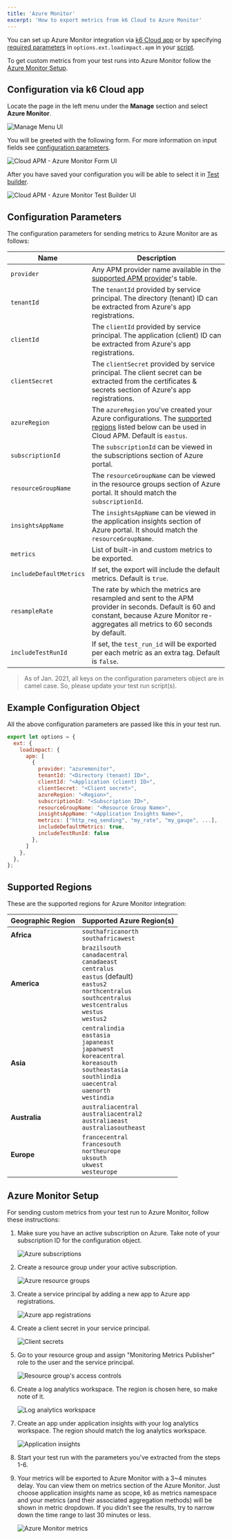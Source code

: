```yaml
---
title: 'Azure Monitor'
excerpt: 'How to export metrics from k6 Cloud to Azure Monitor'
---
```


You can set up Azure Monitor integration via [k6 Cloud app](/cloud/integrations/cloud-apm/azure-monitor#configuration-via-k6-cloud-app) or by specifying [required parameters](/cloud/integrations/cloud-apm/azure-monitor#configuration-parameters) in `options.ext.loadimpact.apm` in your [script](/cloud/integrations/cloud-apm/azure-monitor#example-configuration-object).

To get custom metrics from your test runs into Azure Monitor follow the [Azure Monitor Setup](/cloud/integrations/cloud-apm/azure-monitor#azure-monitor-setup).

## Configuration via k6 Cloud app

Locate the page in the left menu under the **Manage** section and select **Azure Monitor**.

![Manage Menu UI](../images/05-Cloud-APM/cloud-app-manage-menu.png)

You will be greeted with the following form. For more information on input fields see [configuration parameters](/cloud/integrations/cloud-apm/azure-monitor#configuration-parameters).

![Cloud APM - Azure Monitor Form UI](images/azure-monitor-cloud-app-form.png)

After you have saved your configuration you will be able to select it in [Test builder](/test-authoring/test-builder).

![Cloud APM - Azure Monitor Test Builder UI](images/azure-monitor-cloud-app-testbuilder.png)

## Configuration Parameters

The configuration parameters for sending metrics to Azure Monitor are as follows:

| Name                    | Description                                                                                                                                                                                |
| ----------------------- | ------------------------------------------------------------------------------------------------------------------------------------------------------------------------------------------ |
| `provider`              | Any APM provider name available in the [supported APM provider](/cloud/integrations/cloud-apm#supported-apm-providers)'s table.                                                            |
| `tenantId`              | The `tenantId` provided by service principal. The directory (tenant) ID can be extracted from Azure's app registrations.                                                                   |
| `clientId`              | The `clientId` provided by service principal. The application (client) ID can be extracted from Azure's app registrations.                                                                 |
| `clientSecret`          | The `clientSecret` provided by service principal. The client secret can be extracted from the certificates & secrets section of Azure's app registrations.                                 |
| `azureRegion`           | The `azureRegion` you've created your Azure configurations. The [supported regions](#supported-regions) listed below can be used in Cloud APM. Default is `eastus`.                        |
| `subscriptionId`        | The `subscriptionId` can be viewed in the subscriptions section of Azure portal.                                                                                                           |
| `resourceGroupName`     | The `resourceGroupName` can be viewed in the resource groups section of Azure portal. It should match the `subscriptionId`.                                                                |
| `insightsAppName`       | The `insightsAppName` can be viewed in the application insights section of Azure portal. It should match the `resourceGroupName`.                                                          |
| `metrics`               | List of built-in and custom metrics to be exported.                                                                                                                                        |
| `includeDefaultMetrics` | If set, the export will include the default metrics. Default is `true`.                                                                                                                    |
| `resampleRate`          | The rate by which the metrics are resampled and sent to the APM provider in seconds. Default is 60 and constant, because Azure Monitor re-aggregates all metrics to 60 seconds by default. |
| `includeTestRunId`      | If set, the `test_run_id` will be exported per each metric as an extra tag. Default is `false`.                                                                                            |

<Blockquote mod="warning">

As of Jan. 2021, all keys on the configuration parameters object are in camel case. So, please update your test run script(s).

</Blockquote>

## Example Configuration Object

All the above configuration parameters are passed like this in your test run.

```javascript
export let options = {
  ext: {
    loadimpact: {
      apm: [
        {
          provider: "azuremonitor",
          tenantId: "<Directory (tenant) ID>",
          clientId: "<Application (client) ID>",
          clientSecret: "<Client secret>",
          azureRegion: "<Region>",
          subscriptionId: "<Subscription ID>",
          resourceGroupName: "<Resource Group Name>",
          insightsAppName: "<Application Insights Name>",
          metrics: ["http_req_sending", "my_rate", "my_gauge", ...],
          includeDefaultMetrics: true,
          includeTestRunId: false
        },
      ]
    },
  },
};
```

## Supported Regions

These are the supported regions for Azure Monitor integration:

| Geographic Region    | Supported Azure Region(s)                                                                                                                        |
| -------------------- | ------------------------------------------------------------------------------------------------------------------------------------------------ |
| **Africa**           | `southafricanorth`<br/>`southafricawest`                                                                                                         |
| **America**          | `brazilsouth`<br/>`canadacentral`<br/>`canadaeast`<br/>`centralus`<br/>`eastus` (default)<br/>`eastus2`<br/>`northcentralus`<br/>`southcentralus`<br/>`westcentralus`<br/>`westus`<br/>`westus2`                                                                                                          |
| **Asia** | `centralindia`<br/>`eastasia`<br/>`japaneast`<br/>`japanwest`<br/>`koreacentral`<br/>`koreasouth`<br/>`southeastasia`<br/>`southlindia`<br/>`uaecentral`<br/>`uaenorth`<br/>`westindia` |
| **Australia**    | `australiacentral`<br/>`australiacentral2`<br/>`australiaeast`<br/>`australiasoutheast` |
| **Europe**           | `francecentral`<br/>`francesouth`<br/>`northeurope`<br/>`uksouth`<br/>`ukwest`<br/>`westeurope` |

## Azure Monitor Setup

For sending custom metrics from your test run to Azure Monitor, follow these instructions:

1. Make sure you have an active subscription on Azure. Take note of your subscription ID for the configuration object.

    ![Azure subscriptions](images/azure-subscriptions.png)
2. Create a resource group under your active subscription.

    ![Azure resource groups](images/azure-resource-groups.png)
3. Create a service principal by adding a new app to Azure app registrations.

    ![Azure app registrations](images/azure-app-registrations.png)
4. Create a client secret in your service principal.

    ![Client secrets](images/client-secrets.png)
5. Go to your resource group and assign "Monitoring Metrics Publisher" role to the user and the service principal.

    ![Resource group's access controls](images/rg-access-controls.png)
6. Create a log analytics workspace. The region is chosen here, so make note of it.

    ![Log analytics workspace](images/azure-log-analytics-workspace.png)
7. Create an app under application insights with your log analytics workspace. The region should match the log analytics workspace.

    ![Application insights](images/azure-application-insights.png)
8. Start your test run with the parameters you've extracted from the steps 1-6.
9. Your metrics will be exported to Azure Monitor with a 3~4 minutes delay. You can view them on metrics section of the Azure Monitor. Just choose application insights name as scope, k6 as metrics namespace and your metrics (and their associated aggregation methods) will be shown in metric dropdown. If you didn't see the results, try to narrow down the time range to last 30 minutes or less.

    ![Azure Monitor metrics](images/azure-monitor.png)
